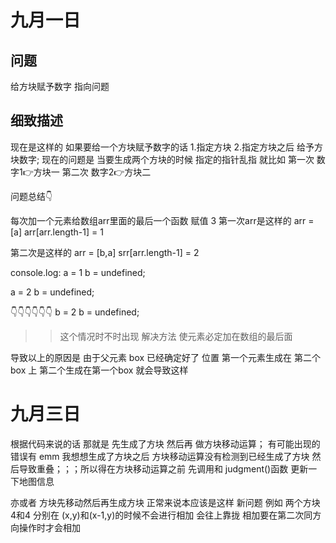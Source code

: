# 九月一日
## 问题
给方块赋予数字 指向问题
## 细致描述 
现在是这样的 如果要给一个方块赋予数字的话 
1.指定方块
2.指定方块之后 给予方块数字; 
现在的问题是 当要生成两个方块的时候 指定的指针乱指 就比如
第一次 数字1👉方块一
第二次 数字2👉方块二

问题总结👇

每次加一个元素给数组arr里面的最后一个函数 赋值 3
第一次arr是这样的 
arr = [a]
arr[arr.length-1] = 1

第二次是这样的
arr = [b,a]
srr[arr.length-1] = 2

console.log:
a = 1
b = undefined;

a = 2
b = undefined;

👇👇👇👇👇👇
b = 2
b = undefined;

>> 这个情况时不时出现 解决方法  使元素必定加在数组的最后面

导致以上的原因是 由于父元素 box 已经确定好了  位置   第一个元素生成在 第二个box
上 第二个生成在第一个box 就会导致这样 



# 九月三日


根据代码来说的话  那就是 先生成了方块 然后再 做方块移动运算；
有可能出现的错误有 emm
我想想生成了方块之后  方块移动运算没有检测到已经生成了方块 然后导致重叠；；；所以得在方块移动运算之前 先调用和 judgment()函数 更新一下地图信息


亦或者 方块先移动然后再生成方块       正常来说本应该是这样
新问题 例如 两个方块 4和4 分别在 (x,y)和(x-1,y)的时候不会进行相加 会往上靠拢 相加要在第二次同方向操作时才会相加